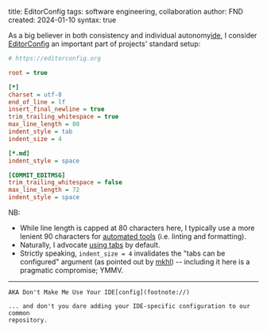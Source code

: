 title: EditorConfig
tags: software engineering, collaboration
author: FND
created: 2024-01-10
syntax: true

As a big believer in both consistency and individual autonomy[ide](footnote://),
I consider [EditorConfig](https://editorconfig.org) an important part of
projects' standard setup:

```ini
# https://editorconfig.org

root = true

[*]
charset = utf-8
end_of_line = lf
insert_final_newline = true
trim_trailing_whitespace = true
max_line_length = 80
indent_style = tab
indent_size = 4

[*.md]
indent_style = space

[COMMIT_EDITMSG]
trim_trailing_whitespace = false
max_line_length = 72
indent_style = space
```

NB:

* While line length is capped at 80 characters here, I typically use a more
  lenient 90 characters for [automated tools](page://articles/banishing-npm)
  (i.e. linting and formatting).
* Naturally, I advocate [using tabs](https://chriscoyier.net/2022/12/13/tabs/)
  by default.
* Strictly speaking, `indent_size = 4` invalidates the "tabs can be configured"
  argument (as pointed out by [mkhl](https://mkhl.codeberg.page)) -- including
  it here is a pragmatic compromise; YMMV.

----

```footnote ide
AKA Don't Make Me Use Your IDE[config](footnote://)
```

```footnote config
... and don't you dare adding your IDE-specific configuration to our common
repository.
```
